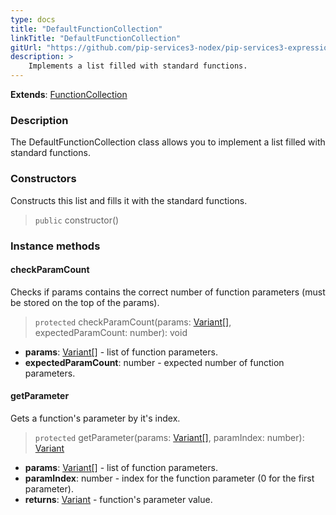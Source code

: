 ```yaml
---
type: docs
title: "DefaultFunctionCollection"
linkTitle: "DefaultFunctionCollection"
gitUrl: "https://github.com/pip-services3-nodex/pip-services3-expressions-nodex"
description: > 
    Implements a list filled with standard functions.
---
```


**Extends**: [FunctionCollection](../function_collection)

### Description

The DefaultFunctionCollection class allows you to implement a list filled with standard functions.

### Constructors
Constructs this list and fills it with the standard functions.

> `public` constructor()

### Instance methods

#### checkParamCount
Checks if params contains the correct number of function parameters (must be stored on the top of the params).
> `protected` checkParamCount(params: [Variant[]](../../../variants/variant), expectedParamCount: number): void 

- **params**: [Variant[]](../../../variants/variant) - list of function parameters.
- **expectedParamCount**: number - expected number of function parameters.

#### getParameter
Gets a function's parameter by it's index.

> `protected` getParameter(params: [Variant[]](../../../variants/variant), paramIndex: number): [Variant](../../../variants/variant)

- **params**: [Variant[]](../../../variants/variant) - list of function parameters.
- **paramIndex**: number - index for the function parameter (0 for the first parameter).
- **returns**: [Variant](../../../variants/variant) - function's parameter value.
